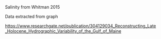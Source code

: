 Salinity from Whitman 2015

Data extracted from graph

https://www.researchgate.net/publication/304129034_Reconstructing_Late_Holocene_Hydrographic_Variability_of_the_Gulf_of_Maine
